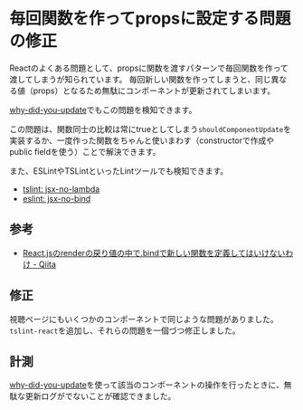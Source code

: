 # 毎回関数を作ってpropsに設定する問題の修正

Reactのよくある問題として、propsに関数を渡すパターンで毎回関数を作って渡してしまうが知られています。
毎回新しい関数を作ってしまうと、同じ異なる値（props）となるため無駄にコンポーネントが更新されてしまいます。

[why-did-you-update](https://github.com/maicki/why-did-you-update "why-did-you-update")でもこの問題を検知できます。

この問題は、関数同士の比較は常にtrueとしてしまう`shouldComponentUpdate`を実装するか、一度作った関数をちゃんと使いまわす（constructorで作成やpublic fieldを使う）ことで解決できます。

また、ESLintやTSLintといったLintツールでも検知できます。

- [tslint: jsx-no-lambda](https://github.com/palantir/tslint-react)
- [eslint: jsx-no-bind](https://github.com/yannickcr/eslint-plugin-react/blob/master/docs/rules/jsx-no-bind.md)

## 参考

- [React.jsのrenderの戻り値の中で.bindで新しい関数を定義してはいけないわけ - Qiita](https://qiita.com/shuntksh/items/fd81ca9aa31ea8f962e2 "React.jsのrenderの戻り値の中で.bindで新しい関数を定義してはいけないわけ - Qiita")

## 修正

視聴ページにもいくつかのコンポーネントで同じような問題がありました。
`tslint-react`を追加し、それらの問題を一個づつ修正しました。

## 計測

[why-did-you-update](https://github.com/maicki/why-did-you-update "why-did-you-update")を使って該当のコンポーネントの操作を行ったときに、無駄な更新ログがでないことが確認できました。
